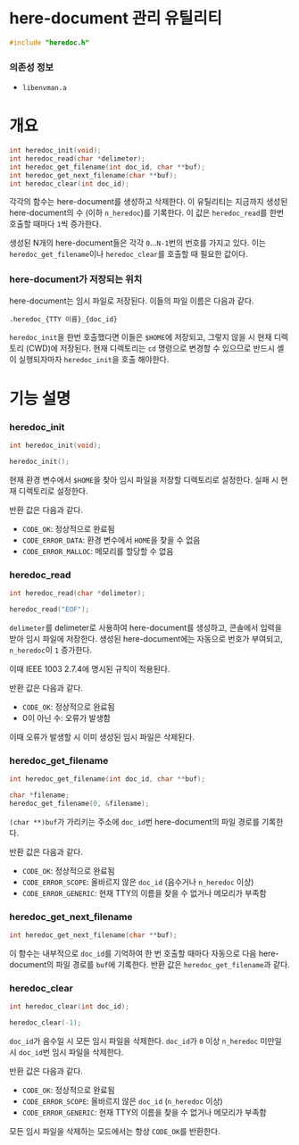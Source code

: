 # here-document 관리 유틸리티

```c
#include "heredoc.h"
```

### 의존성 정보

- `libenvman.a`

# 개요

```c
int heredoc_init(void);
int heredoc_read(char *delimeter);
int heredoc_get_filename(int doc_id, char **buf);
int heredoc_get_next_filename(char **buf);
int heredoc_clear(int doc_id);
```

각각의 함수는 here-document를 생성하고 삭제한다.
이 유틸리티는 지금까지 생성된 here-document의 수 (이하 `n_heredoc`)를 기록한다. 이 값은 `heredoc_read`를 한번 호출할 때마다 `1`씩 증가한다.

생성된 N개의 here-document들은 각각 `0`...`N-1`번의 번호를 가지고 있다. 이는 `heredoc_get_filename`이나 `heredoc_clear`를 호출할 때 필요한 값이다.

### here-document가 저장되는 위치

here-document는 임시 파일로 저장된다. 이들의 파일 이름은 다음과 같다.

```
.heredoc_{TTY 이름}_{doc_id}
```

`heredoc_init`을 한번 호출했다면 이들은 `$HOME`에 저장되고, 그렇지 않을 시 현재 디렉토리 (CWD)에 저장된다. 현재 디렉토리는 `cd` 명령으로 변경할 수 있으므로 반드시 셸이 실행되자마자 `heredoc_init`을 호출 해야한다.

# 기능 설명

### heredoc_init

```c
int	heredoc_init(void);

heredoc_init();
```

현재 환경 변수에서 `$HOME`을 찾아 임시 파일을 저장할 디렉토리로 설정한다. 실패 시 현재 디렉토리로 설정한다.

반환 값은 다음과 같다.

- `CODE_OK`: 정상적으로 완료됨
- `CODE_ERROR_DATA`: 환경 변수에서 `HOME`을 찾을 수 없음
- `CODE_ERROR_MALLOC`: 메모리를 할당할 수 없음

### heredoc_read

```c
int	heredoc_read(char *delimeter);

heredoc_read("EOF");
```

`delimeter`를 delimeter로 사용하여 here-document를 생성하고, 콘솔에서 입력을 받아 임시 파일에 저장한다. 생성된 here-document에는 자동으로 번호가 부여되고, `n_heredoc`이 `1` 증가한다.

이때 IEEE 1003 2.7.4에 명시된 규칙이 적용된다.

반환 값은 다음과 같다.

- `CODE_OK`: 정상적으로 완료됨
- 0이 아닌 수: 오류가 발생함

이때 오류가 발생할 시 이미 생성된 임시 파일은 삭제된다.

### heredoc_get_filename

```c
int	heredoc_get_filename(int doc_id, char **buf);

char *filename;
heredoc_get_filename(0, &filename);
```

`(char **)buf`가 가리키는 주소에 `doc_id`번 here-document의 파일 경로를 기록한다.

반환 값은 다음과 같다.

- `CODE_OK`: 정상적으로 완료됨
- `CODE_ERROR_SCOPE`: 올바르지 않은 `doc_id` (음수거나 `n_heredoc` 이상)
- `CODE_ERROR_GENERIC`: 현재 TTY의 이름을 찾을 수 없거나 메모리가 부족함

### heredoc_get_next_filename

```c
int	heredoc_get_next_filename(char **buf);
```

이 함수는 내부적으로 `doc_id`를 기억하여 한 번 호출할 때마다 자동으로 다음 here-document의 파일 경로를 `buf`에 기록한다. 반환 값은 `heredoc_get_filename`과 같다.

### heredoc_clear

```c
int	heredoc_clear(int doc_id);

heredoc_clear(-1);
```

`doc_id`가 음수일 시 모든 임시 파일을 삭제한다. `doc_id`가 `0` 이상 `n_heredoc` 미만일 시 `doc_id`번 임시 파일을 삭제한다.

반환 값은 다음과 같다.

- `CODE_OK`: 정상적으로 완료됨
- `CODE_ERROR_SCOPE`: 올바르지 않은 `doc_id` (`n_heredoc` 이상)
- `CODE_ERROR_GENERIC`: 현재 TTY의 이름을 찾을 수 없거나 메모리가 부족함

모든 임시 파일을 삭제하는 모드에서는 항상 `CODE_OK`를 반환한다.
